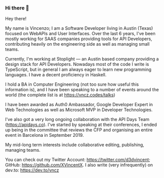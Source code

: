 ### Hi there 👋

Hey there!

My name is Vincenzo; I am a Software Developer living in Austin (Texas) focused on WebAPIs and User Interfaces. Over the last 6 years, I've been mostly working for SAAS companies providing tools for API Developers, contributing heavily on the engineering side as well as managing small teams.

Currently, I'm working at Stoplight — an Austin based company providing a design stack for API Developers. Nowadays most of the code I write is TypeScript, but in general I am always eager to learn new programming languages. I have a decent proficiency in Haskell.

I hold a BA in Computer Engineering (not too sure how useful this information is), and I have been speaking to a number of events around the world (the complete list is at https://vncz.codes/talks)

I have been awarded as Auth0 Ambassador, Google Developer Expert in Web Technologies as well as Microsoft MVP in Developer Technologies.

I've also got a very long ongoing collaboration with the API Days Team (https://apidays.co). I've started by speaking at their conferences, I ended up being in the committee that reviews the CFP and organising an entire event in Barcelona in September 2019.

My mid-long term interests include collaborative editing, publishing, managing teams.

You can check out my Twitter Account: https://twitter.com/d3dvincent; GitHub: https://github.com/XVincentX. I also write (very infrequently) on dev.to: https://dev.to/vncz
